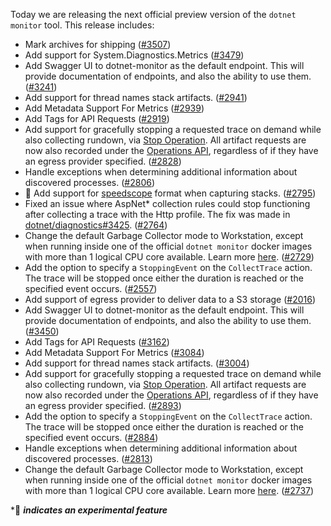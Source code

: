 Today we are releasing the next official preview version of the `dotnet monitor` tool. This release includes:

- Mark archives for shipping ([#3507](https://github.com/dotnet/dotnet-monitor/pull/3507))
- Add support for System.Diagnostics.Metrics ([#3479](https://github.com/dotnet/dotnet-monitor/pull/3479))
- Add Swagger UI to dotnet-monitor as the default endpoint. This will provide documentation of endpoints, and also the ability to use them. ([#3241](https://github.com/dotnet/dotnet-monitor/pull/3241))
- Add support for thread names stack artifacts. ([#2941](https://github.com/dotnet/dotnet-monitor/pull/2941))
- Add Metadata Support For Metrics ([#2939](https://github.com/dotnet/dotnet-monitor/pull/2939))
- Add Tags for API Requests ([#2919](https://github.com/dotnet/dotnet-monitor/pull/2919))
- Add support for gracefully stopping a requested trace on demand while also collecting rundown, via [Stop Operation](https://github.com/dotnet/dotnet-monitor/blob/main/documentation/api/operations-stop.md). All artifact requests are now also recorded under the [Operations API](https://github.com/dotnet/dotnet-monitor/blob/main/documentation/api/operations.md), regardless of if they have an egress provider specified. ([#2828](https://github.com/dotnet/dotnet-monitor/pull/2828))
- Handle exceptions when determining additional information about discovered processes. ([#2806](https://github.com/dotnet/dotnet-monitor/pull/2806))
- 🔬 Add support for [speedscope](https://speedscope.app) format when capturing stacks. ([#2795](https://github.com/dotnet/dotnet-monitor/pull/2795))
- Fixed an issue where AspNet* collection rules could stop functioning after collecting a trace with the Http profile. The fix was made in [dotnet/diagnostics#3425](https://github.com/dotnet/diagnostics/pull/3425). ([#2764](https://github.com/dotnet/dotnet-monitor/pull/2764))
- Change the default Garbage Collector mode to Workstation, except when running inside one of the official `dotnet monitor` docker images with more than 1 logical CPU core available. Learn more [here](https://github.com/dotnet/dotnet-monitor/blob/main/documentation/configuration.md#garbage-collector-mode). ([#2729](https://github.com/dotnet/dotnet-monitor/pull/2729))
- Add the option to specify a `StoppingEvent` on the `CollectTrace` action. The trace will be stopped once either the duration is reached or the specified event occurs. ([#2557](https://github.com/dotnet/dotnet-monitor/pull/2557))
- Add support of egress provider to deliver data to a S3 storage ([#2016](https://github.com/dotnet/dotnet-monitor/pull/2016))
- Add Swagger UI to dotnet-monitor as the default endpoint. This will provide documentation of endpoints, and also the ability to use them. ([#3450](https://github.com/dotnet/dotnet-monitor/pull/3450))
- Add Tags for API Requests ([#3162](https://github.com/dotnet/dotnet-monitor/pull/3162))
- Add Metadata Support For Metrics ([#3084](https://github.com/dotnet/dotnet-monitor/pull/3084))
- Add support for thread names stack artifacts. ([#3004](https://github.com/dotnet/dotnet-monitor/pull/3004))
- Add support for gracefully stopping a requested trace on demand while also collecting rundown, via [Stop Operation](https://github.com/dotnet/dotnet-monitor/blob/main/documentation/api/operations-stop.md). All artifact requests are now also recorded under the [Operations API](https://github.com/dotnet/dotnet-monitor/blob/main/documentation/api/operations.md), regardless of if they have an egress provider specified. ([#2893](https://github.com/dotnet/dotnet-monitor/pull/2893))
- Add the option to specify a `StoppingEvent` on the `CollectTrace` action. The trace will be stopped once either the duration is reached or the specified event occurs. ([#2884](https://github.com/dotnet/dotnet-monitor/pull/2884))
- Handle exceptions when determining additional information about discovered processes. ([#2813](https://github.com/dotnet/dotnet-monitor/pull/2813))
- Change the default Garbage Collector mode to Workstation, except when running inside one of the official `dotnet monitor` docker images with more than 1 logical CPU core available. Learn more [here](https://github.com/dotnet/dotnet-monitor/blob/main/documentation/configuration.md#garbage-collector-mode). ([#2737](https://github.com/dotnet/dotnet-monitor/pull/2737))

\*🔬 **_indicates an experimental feature_**